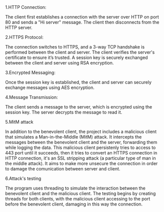 1.HTTP Connection:

The client first establishes a connection with the server over HTTP on port 80 and sends a "Hi server" message.
The client then disconnects from the HTTP server.

2.HTTPS Protocol:

The connection switches to HTTPS, and a 3-way TCP handshake is performed between the client and server.
The client verifies the server's certificate to ensure it’s trusted.
A session key is securely exchanged between the client and server using RSA encryption.

3.Encrypted Messaging:

Once the session key is established, the client and server can securely exchange messages using AES encryption.

4.Message Transmission:

The client sends a message to the server, which is encrypted using the session key. The server decrypts the message to read it.

5.MitM attack

In addition to the benevolent client, the project includes a malicious client that simulates a Man-in-the-Middle (MitM) attack. It intercepts the messages between the benevolent client and the server, forwarding them while logging the data. This malicious client persistenly tries to access to 443 port until it succeeds, then it tries to convert an HTTPS connection in HTTP connection, it's an SSL stripping attack (a particular type of man in the middle attack). It aims to make more unsecure the connection in order to damage the comunication between server and client.

6.Attack's testing

The program uses threading to simulate the interaction between the benevolent client and the malicious client. The testing begins by creating threads for both clients, with the malicious client accessing to the port before the benevolent client, damaging in this way the connection.
